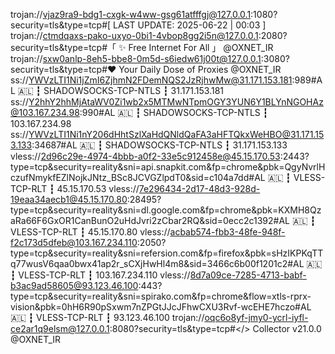 trojan://vjaz9ra9-bdg1-cxgk-w4ww-gsg61atfffgj@127.0.0.1:1080?security=tls&type=tcp#[ LAST UPDATE: 2025-06-22 | 00:03 ]
trojan://ctmdqaxs-pako-uxyo-0bi1-4vbop8gg2i5n@127.0.0.1:2080?security=tls&type=tcp#「 ✨ Free Internet For All 」 @OXNET_IR
trojan://sxw0anlp-8eh5-bbe8-0m5d-s6iedw61j00t@127.0.0.1:3080?security=tls&type=tcp#❤️ Your Daily Dose of Proxies @OXNET_IR
ss://YWVzLTI1Ni1jZmI6ZjhmN2FDemNQS2JzRjhwMw@31.171.153.181:989#AL 🇦🇱 ┇ SHADOWSOCKS-TCP-NTLS ┇ 31.171.153.181
ss://Y2hhY2hhMjAtaWV0Zi1wb2x5MTMwNTpmOGY3YUN6Y1BLYnNGOHAz@103.167.234.98:990#AL 🇦🇱 ┇ SHADOWSOCKS-TCP-NTLS ┇ 103.167.234.98
ss://YWVzLTI1Ni1nY206dHhtSzlXaHdQNldQaFA3aHFTQkxWeHBO@31.171.153.133:34687#AL 🇦🇱 ┇ SHADOWSOCKS-TCP-NTLS ┇ 31.171.153.133
vless://2d96c29e-4974-4bbb-a0f2-33e5c912458e@45.15.170.53:2443?type=tcp&security=reality&sni=api.snapkit.com&fp=chrome&pbk=QgyNvrlHczufNmykfEZlNojkJNtz_BSc8JCVGZlpdT0&sid=c104a7dd#AL 🇦🇱 ┇ VLESS-TCP-RLT ┇ 45.15.170.53
vless://7e296434-2d17-48d3-928d-19eaa34aecb1@45.15.170.80:28495?type=tcp&security=reality&sni=dl.google.com&fp=chrome&pbk=KXMH8QzaRa66F6GxOR1CanBunO2uHdJvri2zCbar2RQ&sid=0ecc2c1392#AL 🇦🇱 ┇ VLESS-TCP-RLT ┇ 45.15.170.80
vless://acbab574-fbb3-48fe-948f-f2c173d5dfeb@103.167.234.110:2050?type=tcp&security=reality&sni=refersion.com&fp=firefox&pbk=sHzIKPKqTTq77wusV6qaa0bwx41ap2r_sCXjHwHl4m8&sid=3466c6b00f1201c2#AL 🇦🇱 ┇ VLESS-TCP-RLT ┇ 103.167.234.110
vless://8d7a09ce-7285-4713-babf-b3ac9ad58605@93.123.46.100:443?type=tcp&security=reality&sni=spirako.com&fp=chrome&flow=xtls-rprx-vision&pbk=0hH6R90pSxwm7nZPGtJJcJFhwCXU3Rvf-wcEHE7hczo#AL 🇦🇱 ┇ VLESS-TCP-RLT ┇ 93.123.46.100
trojan://oqc6o8yf-jmy0-ycrl-iyfl-ce2ar1q9elsm@127.0.0.1:8080?security=tls&type=tcp#</> Collector v21.0.0 @OXNET_IR
